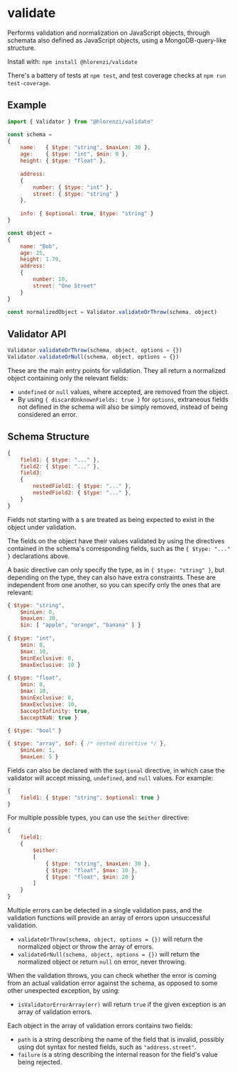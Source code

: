# validate

Performs validation and normalization on JavaScript objects,
through schemata also defined as JavaScript objects,
using a MongoDB-query-like structure.

Install with: `npm install @hlorenzi/validate`

There's a battery of tests at `npm test`,
and test coverage checks at `npm run test-coverage`.

## Example

```js
import { Validator } from "@hlorenzi/validate"

const schema =
{
    name:   { $type: "string", $maxLen: 30 },
    age:    { $type: "int", $min: 0 },
    height: { $type: "float" },
    
    address:
    {
        number: { $type: "int" },
        street: { $type: "string" }
    },
    
    info: { $optional: true, $type: "string" }
}

const object =
{
    name: "Bob",
    age: 25,
    height: 1.79,
    address:
    {
        number: 10,
        street: "One Street"
    }
}

const normalizedObject = Validator.validateOrThrow(schema, object)
```

## Validator API

```js
Validator.validateOrThrow(schema, object, options = {})
Validator.validateOrNull(schema, object, options = {})
```

These are the main entry points for validation. They all return
a normalized object containing only the relevant fields:

- `undefined` or `null` values, where accepted, are removed from the object.
- By using `{ discardUnknownFields: true }` for `options`,
extraneous fields not defined in the schema will also be simply removed,
instead of being considered an error.

## Schema Structure

```js
{
    field1: { $type: "..." },
    field2: { $type: "..." },
    field3:
    {
        nestedField1: { $type: "..." },
        nestedField2: { $type: "..." },
    }
}
```

Fields not starting with a `$` are treated as being expected
to exist in the object under validation.

The fields on the object have their values validated
by using the directives contained in the schema's corresponding
fields, such as the `{ $type: "..." }` declarations above.

A basic directive can only specify the type, as in
`{ $type: "string" }`, but depending on the type, they can also
have extra constraints. These are independent from one another,
so you can specify only the ones that are relevant:

```js
{ $type: "string",
    $minLen: 0,
    $maxLen: 30,
    $in: [ "apple", "orange", "banana" ] }
    
{ $type: "int",
    $min: 0,
    $max: 10,
    $minExclusive: 0,
    $maxExclusive: 10 }
    
{ $type: "float",
    $min: 0,
    $max: 10,
    $minExclusive: 0,
    $maxExclusive: 10,
    $acceptInfinity: true,
    $acceptNaN: true }
    
{ $type: "bool" }

{ $type: "array", $of: { /* nested directive */ },
    $minLen: 1,
    $maxLen: 5 }
```

Fields can also be declared with the `$optional` directive,
in which case the validator will accept missing, `undefined`, and `null` values.
For example:

```js
{
    field1: { $type: "string", $optional: true }
}
```

For multiple possible types, you can use the `$either` directive:

```js
{
    field1:
    {
        $either:
        [
            { $type: "string", $maxLen: 30 },
            { $type: "float", $max: 10 },
            { $type: "float", $min: 20 }
        ]
    }
}
```

Multiple errors can be detected in a single validation pass, and the
validation functions will provide an array of errors upon unsuccessful
validation.

- `validateOrThrow(schema, object, options = {})` will return the normalized
object or throw the array of errors.
- `validateOrNull(schema, object, options = {})` will return the normalized
object or return `null` on error, never throwing.

When the validation throws, you can check whether the error is coming from
an actual validation error against the schema, as opposed to some other unexpected
exception, by using:

- `isValidatorErrorArray(err)` will return `true` if the given exception is an array of
validation errors.

Each object in the array of validation errors contains two fields:

- `path` is a string describing the name of the field that is invalid,
possibly using dot syntax for nested fields, such as `"address.street"`.
- `failure` is a string describing the internal reason for the field's value
being rejected.